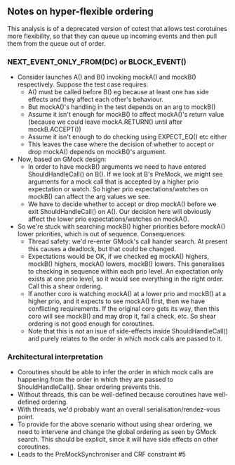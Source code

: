 ## Notes on hyper-flexible ordering

This analysis is of a deprecated version of cotest that allows test corotuines more
flexibility, so that they can queue up incoming events and then 
pull them from the queue out of order. 

### NEXT_EVENT_ONLY_FROM(DC) or BLOCK_EVENT()
 - Consider launches A() and B() invoking mockA() and mockB() respectively. Suppose the
   test case requires:
   - A() must be called before B() eg because at least one has side effects and 
     they affect each other's behaviour.
   - But mockA()'s handling in the test depends on an arg to mockB()
   - Assume it isn't enough for mockB() to affect mockA()'s return value 
     (because we could leave mockA.RETURN() until after mockB.ACCEPT())
   - Assume it isn't enough to do checking using EXPECT_EQ() etc either
   - This leaves the case where the decision of whether to accept or drop
     mockA() depends on mockB()'s argument.
 - Now, based on GMock design:
   - In order to have mockB() arguments we need to have entered ShouldHandleCall() 
     on B(). If we look at B's PreMock, we might see arguments for a mock 
     call that is accepted by a higher prio expectation or watch. So
     higher prio expectations/watches on mockB() can affect the arg values we see.
   - We have to decide whether to accept or drop mockA() before we exit
     ShouldHandleCall() on A(). Our decision here will obviously affect 
     the lower prio expectations/watches on mockA().
 - So we're stuck with searching mockB() higher priorities before mockA() 
   lower priorities, which is out of sequence. Consequences:
   - Thread safety: we'd re-enter GMock's call hander search. At present this
     causes a deadlock, but that could be changed. 
   - Expectations would be OK, if we checked eg mockA() highers, 
     mockB() highers, mockA() lowers, mockB() lowers. This generalises
     to checking in sequence within each prio level. An expectation only 
     exists at one prio level, so it would see everything in the right order.
     Call this a shear ordering.
   - If another coro is watching mockA() at a lower prio and mockB() at 
     a higher prio, and it expects to see mockA() first, then we have
     conflicting requirements. If the original coro gets its way, then
     this coro will see mockB() and may drop it, fail a check, etc.
     So shear ordering is not good enough for coroutines.
   - Note that this is not an isue of side-effects inside ShouldHandleCall()
     and purely relates to the order in which mock calls are passed to it.

### Architectural interpretation
 - Coroutines should be able to infer the order in which mock calls
   are happening from the order in which they are passed to 
   ShouldHandleCall(). Shear ordering prevents this.
 - Without threads, this can be well-defined because coroutines have 
   well-defined ordering. 
 - With threads, we'd probably want an overall serialisation/rendez-vous point.
 - To provide for the above scenario without using shear ordering, 
   we need to intervene and change the global ordering as seen
   by GMock search. This should be explicit, since it will have side
   effects on other coroutines. 
 - Leads to the PreMockSynchroniser and CRF constraint #5
